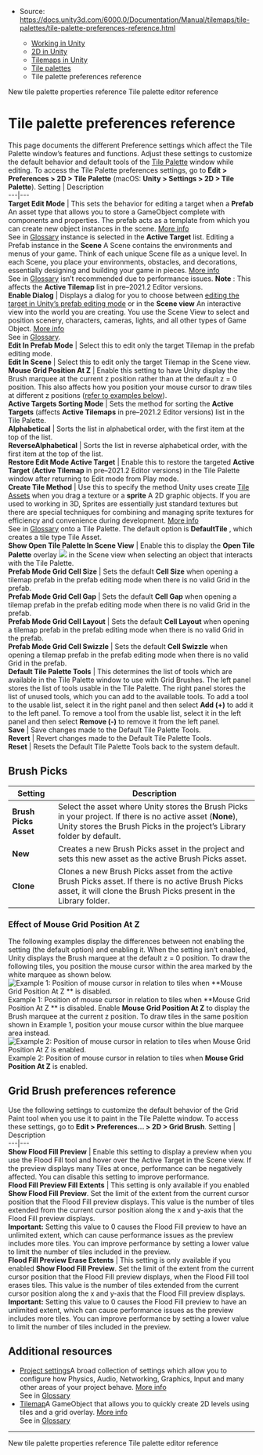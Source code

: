 * Source: https://docs.unity3d.com/6000.0/Documentation/Manual/tilemaps/tile-palettes/tile-palette-preferences-reference.html

  * [Working in Unity](https://docs.unity3d.com/6000.0/Documentation/Manual/working-in-unity.html)
  * [2D in Unity](https://docs.unity3d.com/6000.0/Documentation/Manual/Unity2D.html)
  * [Tilemaps in Unity](https://docs.unity3d.com/6000.0/Documentation/Manual/tilemaps/tilemaps-landing.html)
  * [Tile palettes](https://docs.unity3d.com/6000.0/Documentation/Manual/tilemaps/tile-palettes/tile-palette-landing.html)
  * Tile palette preferences reference


[](https://docs.unity3d.com/6000.0/Documentation/Manual/tilemaps/tile-palettes/new-tile-palette-reference.html)
New tile palette properties reference
[](https://docs.unity3d.com/6000.0/Documentation/Manual/tilemaps/tile-palettes/tile-palette-editor-reference.html)
Tile palette editor reference
# Tile palette preferences reference
This page documents the different Preference settings which affect the Tile Palette window’s features and functions. Adjust these settings to customize the default behavior and default tools of the [Tile Palette](https://docs.unity3d.com/6000.0/Documentation/Manual/tilemaps/tile-palettes/create-tile-palette.html) window while editing.
To access the Tile Palette preferences settings, go to **Edit > Preferences > 2D > Tile Palette** (macOS: **Unity > Settings > 2D > Tile Palette**).
Setting | Description  
---|---  
**Target Edit Mode** | This sets the behavior for editing a target when a **Prefab** An asset type that allows you to store a GameObject complete with components and properties. The prefab acts as a template from which you can create new object instances in the scene. [More info](https://docs.unity3d.com/6000.0/Documentation/Manual/Prefabs.html)  
See in [Glossary](https://docs.unity3d.com/6000.0/Documentation/Manual/Glossary.html#Prefab) instance is selected in the **Active Target** list. Editing a Prefab instance in the **Scene** A Scene contains the environments and menus of your game. Think of each unique Scene file as a unique level. In each Scene, you place your environments, obstacles, and decorations, essentially designing and building your game in pieces. [More info](https://docs.unity3d.com/6000.0/Documentation/Manual/CreatingScenes.html)  
See in [Glossary](https://docs.unity3d.com/6000.0/Documentation/Manual/Glossary.html#Scene) isn’t recommended due to performance issues. **Note** : This affects the **Active Tilemap** list in pre–2021.2 Editor versions.  
**Enable Dialog** | Displays a dialog for you to choose between [editing the target in Unity’s prefab editing mode](https://docs.unity3d.com/6000.0/Documentation/Manual/EditingInPrefabMode.html) or in the **Scene view** An interactive view into the world you are creating. You use the Scene View to select and position scenery, characters, cameras, lights, and all other types of Game Object. [More info](https://docs.unity3d.com/6000.0/Documentation/Manual/UsingTheSceneView.html)  
See in [Glossary](https://docs.unity3d.com/6000.0/Documentation/Manual/Glossary.html#SceneView).  
**Edit In Prefab Mode** | Select this to edit only the target Tilemap in the prefab editing mode.  
**Edit In Scene** | Select this to edit only the target Tilemap in the Scene view.  
**Mouse Grid Position At Z** | Enable this setting to have Unity display the Brush marquee at the current z position rather than at the default z = 0 position. This also affects how you position your mouse cursor to draw tiles at different z positions ([refer to examples below](https://docs.unity3d.com/6000.0/Documentation/Manual/tilemaps/tile-palettes/tile-palette-preferences-reference.html#gridz)).  
**Active Targets Sorting Mode** | Sets the method for sorting the **Active Targets** (affects **Active Tilemaps** in pre–2021.2 Editor versions) list in the Tile Palette.  
**Alphabetical** | Sorts the list in alphabetical order, with the first item at the top of the list.  
**ReverseAlphabetical** | Sorts the list in reverse alphabetical order, with the first item at the top of the list.  
**Restore Edit Mode Active Target** | Enable this to restore the targeted **Active Target** (**Active Tilemap** in pre–2021.2 Editor versions) in the Tile Palette window after returning to Edit mode from Play mode.  
**Create Tile Method** | Use this to specify the method Unity uses create [Tile Assets](https://docs.unity3d.com/6000.0/Documentation/Manual/tilemaps/tiles-for-tilemaps/tile-asset-reference.html) when you drag a texture or a **sprite** A 2D graphic objects. If you are used to working in 3D, Sprites are essentially just standard textures but there are special techniques for combining and managing sprite textures for efficiency and convenience during development. [More info](https://docs.unity3d.com/6000.0/Documentation/Manual/sprite/sprite-landing.html)  
See in [Glossary](https://docs.unity3d.com/6000.0/Documentation/Manual/Glossary.html#Sprite) onto a Tile Palette. The default option is **DefaultTile** , which creates a tile type Tile Asset.  
**Show Open Tile Palette In Scene View** | Enable this to display the **Open Tile Palette** overlay ![](https://docs.unity3d.com/6000.0/Documentation/uploads/Main/tile-palette-overlay-mini.png) in the Scene view when selecting an object that interacts with the Tile Palette.  
**Prefab Mode Grid Cell Size** | Sets the default **Cell Size** when opening a tilemap prefab in the prefab editing mode when there is no valid Grid in the prefab.  
**Prefab Mode Grid Cell Gap** | Sets the default **Cell Gap** when opening a tilemap prefab in the prefab editing mode when there is no valid Grid in the prefab.  
**Prefab Mode Grid Cell Layout** | Sets the default **Cell Layout** when opening a tilemap prefab in the prefab editing mode when there is no valid Grid in the prefab.  
**Prefab Mode Grid Cell Swizzle** | Sets the default **Cell Swizzle** when opening a tilemap prefab in the prefab editing mode when there is no valid Grid in the prefab.  
**Default Tile Palette Tools** | This determines the list of tools which are available in the Tile Palette window to use with Grid Brushes. The left panel stores the list of tools usable in the Tile Palette. The right panel stores the list of unused tools, which you can add to the available tools. To add a tool to the usable list, select it in the right panel and then select **Add (+)** to add it to the left panel. To remove a tool from the usable list, select it in the left panel and then select **Remove (-)** to remove it from the left panel.  
**Save** | Save changes made to the Default Tile Palette Tools.  
**Revert** | Revert changes made to the Default Tile Palette Tools.  
**Reset** | Resets the Default Tile Palette Tools back to the system default.  
## Brush Picks 
Setting | Description  
---|---  
**Brush Picks Asset** | Select the asset where Unity stores the Brush Picks in your project. If there is no active asset (**None**), Unity stores the Brush Picks in the project’s Library folder by default.  
**New** | Creates a new Brush Picks asset in the project and sets this new asset as the active Brush Picks asset.  
**Clone** | Clones a new Brush Picks asset from the active Brush Picks asset. If there is no active Brush Picks asset, it will clone the Brush Picks present in the Library folder.  
### Effect of Mouse Grid Position At Z
The following examples display the differences between not enabling the setting (the default option) and enabling it. When the setting isn’t enabled, Unity displays the Brush marquee at the default z = 0 position. To draw the following tiles, you position the mouse cursor within the area marked by the white marquee as shown below.
![Example 1: Position of mouse cursor in relation to tiles when **Mouse Grid Position At Z ** is disabled.](https://docs.unity3d.com/6000.0/Documentation/uploads/Main/tilemap-grid-z-off.png) Example 1: Position of mouse cursor in relation to tiles when **Mouse Grid Position At Z ** is disabled.
Enable **Mouse Grid Position At Z** to display the Brush marquee at the current z position. To draw tiles in the same position shown in Example 1, position your mouse cursor within the blue marquee area instead.
![Example 2: Position of mouse cursor in relation to tiles when Mouse Grid Position At Z is enabled.](https://docs.unity3d.com/6000.0/Documentation/uploads/Main/tilemap-grid-z-on.png) Example 2: Position of mouse cursor in relation to tiles when **Mouse Grid Position At Z** is enabled.
## Grid Brush preferences reference
Use the following settings to customize the default behavior of the Grid Paint tool when you use it to paint in the Tile Palette window. To access these settings, go to **Edit > Preferences… > 2D > Grid Brush**.
Setting | Description  
---|---  
**Show Flood Fill Preview** | Enable this setting to display a preview when you use the Flood Fill tool and hover over the Active Target in the Scene view. If the preview displays many Tiles at once, performance can be negatively affected. You can disable this setting to improve performance.  
**Flood Fill Preview Fill Extents** | This setting is only available if you enabled **Show Flood Fill Preview**. Set the limit of the extent from the current cursor position that the Flood Fill preview displays. This value is the number of tiles extended from the current cursor position along the x and y-axis that the Flood Fill preview displays.  
**Important:** Setting this value to 0 causes the Flood Fill preview to have an unlimited extent, which can cause performance issues as the preview includes more tiles. You can improve performance by setting a lower value to limit the number of tiles included in the preview.  
**Flood Fill Preview Erase Extents** | This setting is only available if you enabled **Show Flood Fill Preview**. Set the limit of the extent from the current cursor position that the Flood Fill preview displays, when the Flood Fill tool erases tiles. This value is the number of tiles extended from the current cursor position along the x and y-axis that the Flood Fill preview displays.  
**Important:** Setting this value to 0 causes the Flood Fill preview to have an unlimited extent, which can cause performance issues as the preview includes more tiles. You can improve performance by setting a lower value to limit the number of tiles included in the preview.  
## Additional resources
  * [Project settings](https://docs.unity3d.com/6000.0/Documentation/Manual/comp-ManagerGroup.html)A broad collection of settings which allow you to configure how Physics, Audio, Networking, Graphics, Input and many other areas of your project behave. [More info](https://docs.unity3d.com/6000.0/Documentation/Manual/comp-ManagerGroup.html)  
See in [Glossary](https://docs.unity3d.com/6000.0/Documentation/Manual/Glossary.html#ProjectSettings)
  * [Tilemap](https://docs.unity3d.com/6000.0/Documentation/Manual/tilemaps/work-with-tilemaps/tilemap-reference.html)A GameObject that allows you to quickly create 2D levels using tiles and a grid overlay. [More info](https://docs.unity3d.com/6000.0/Documentation/Manual/tilemaps/work-with-tilemaps/tilemap-reference.html)  
See in [Glossary](https://docs.unity3d.com/6000.0/Documentation/Manual/Glossary.html#Tilemap)


* * *
[](https://docs.unity3d.com/6000.0/Documentation/Manual/tilemaps/tile-palettes/new-tile-palette-reference.html)
New tile palette properties reference
[](https://docs.unity3d.com/6000.0/Documentation/Manual/tilemaps/tile-palettes/tile-palette-editor-reference.html)
Tile palette editor reference
